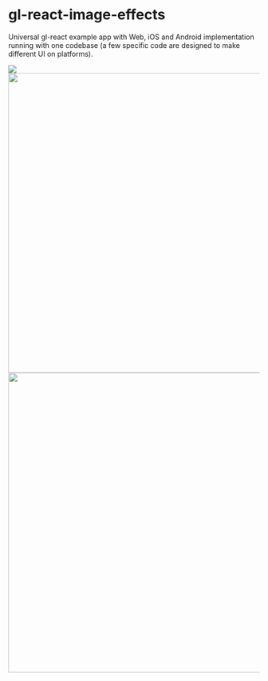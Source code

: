 gl-react-image-effects
======================

Universal gl-react example app with Web, iOS and Android implementation running with one codebase (a few specific code are designed to make different UI on platforms).

![](http://i.imgur.com/DyY8Vff.png)
<img height="600" src="http://i.imgur.com/Q516WZL.png" /><img height="600" src="http://i.imgur.com/CbiGq51.png" />
